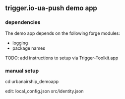 ## trigger.io-ua-push demo app


### dependencies

The demo app depends on the following forge modules:
 - logging
 - package names


TODO: add instructions to setup via Trigger-Toolkit.app

### manual setup

cd urbanairship_demoapp

edit:
 local_config.json
 src/identity.json


